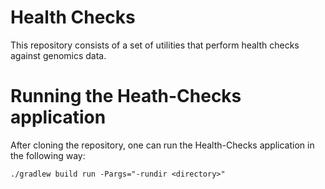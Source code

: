 # Health Checks

This repository consists of a set of utilities that perform health checks against genomics data.

# Running the Heath-Checks application

After cloning the repository, one can run the Health-Checks application in the following way:

```
./gradlew build run -Pargs="-rundir <directory>"
```
